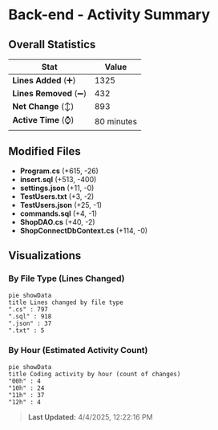 # Back-end - Activity Summary 

## Overall Statistics

| Stat                   | Value                                                             |
| ---------------------- | ----------------------------------------------------------------- |
| **Lines Added** (➕)   | 1325                                          |
| **Lines Removed** (➖) | 432                                        |
| **Net Change** (↕)    | 893                |
| **Active Time** (⌚)   | 80 minutes |


## Modified Files
- **Program.cs** (+615, -26)
- **insert.sql** (+513, -400)
- **settings.json** (+11, -0)
- **TestUsers.txt** (+3, -2)
- **TestUsers.json** (+25, -1)
- **commands.sql** (+4, -1)
- **ShopDAO.cs** (+40, -2)
- **ShopConnectDbContext.cs** (+114, -0)

## Visualizations

### By File Type (Lines Changed)

```mermaid
pie showData
title Lines changed by file type
".cs" : 797
".sql" : 918
".json" : 37
".txt" : 5
```

### By Hour (Estimated Activity Count)

```mermaid
pie showData
title Coding activity by hour (count of changes)
"00h" : 4
"10h" : 24
"11h" : 37
"12h" : 4
```


> **Last Updated:** 4/4/2025, 12:22:16 PM